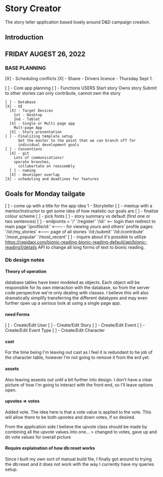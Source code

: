 # Story Creator

The story teller application based losely around D&D campaign creation.

## Introduction


## FRIDAY AUGEST 26, 2022
### BASE PLANNING

  [X] - Scheduling conflicts
    [X] - Shane - Drivers licence - Thursday Sept 1.

  [ ] - Core app planning
    [ ] - Functions
      USERS
        Start story
          Owns story
        Submit to other stories
          can only contribute, cannot own the story


          

    [ ] - Database
    [X] - UI
      [X] - Target Devices
        1st - Desktop
        2nd - Tablet
      [X] - Single or Multi page app
        Mult-page App
      [X] - Story presentation
    [ ] - Finalizing template setup
          Get the master to the point that we can branch off for 
          individual development goals
    [ ] - Conventions
      [X] - git
        Lots of communications!
        sperate branches,
          collabortate on reassembly
      [ ] - naming
      [X] - developer overlap 
    [X] - scheduling and deadlines for features

## Goals for Monday tailgate

[ ] - come up with a title for the app
  idea 1 - Storyteller
[ ] - meetup with a mentor/instructor to get some idea of how realistic our goals are
[ ] - finalize colour scheme
[ ] - pick fonts
[ ] - story summary vs default (first one or two sentences)
[ ] - endpoints = '/'
                  '/register'
                  '/id:'   <-- login then redirect to main page
                  '/profile/id:' <---- for viewing yours and others' profile pages
                  '/id:/my_stories' <--- page of all stories
                  '/id:/submit'
                  '/id:/contribute'
                  '/most_popular'
                  '/most_recent'
[ ] -  inquire about it's possible to utilize https://rapidapi.com/bionic-reading-bionic-reading-default/api/bionic-reading1/details API to change all long forms of text to bionic reading.

### Db design notes

#### Theory of operation

database tables have been modeled as objects.  Each object will be responsible for its own interaction with the database, so from the server code perspective we're only dealing with classes.  I believe this will also dramatically simplify transferring the different datatypes and may even further open up a serious look at using a single page app.

#### need Forms
  [ ] - Create/Edit User
  [ ] - Create/Edit Story
  [ ] - Create/Edit Event
  [ ] - Create/Edit Event Type
  [ ] - Create/Edit Character

#### cast
  For the time being I'm leaving out cast as I feel it is redundant to he job of the character table, however I'm not going to remove it from the erd yet.

#### assets
  Also leaving assests out until a bit further into design.  I don't have a clear picture of how I'm going to interact with the front end, so I'll leave options open.

#### upvotes => votes
  Added vote.  The idea here is that a vote value is applied to the vote.  This will allow there to be both upvotes and down votes, if so desired.

  From the application side I believe the upvote class should be made by combining all the upvote values into one...
    > changed to votes, gave up and dn vote values for overall picture

#### Require explaination of how db:reset works
  Since I built my own sort of manual build file, I finally got around to trying the db:reset and it does not work with the way I currently have my queries setup.

